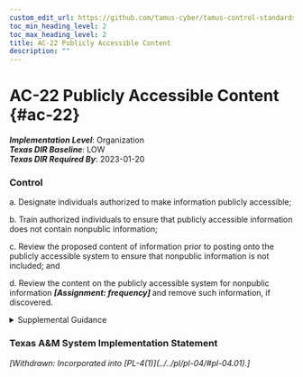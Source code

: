 ```yaml
---
custom_edit_url: https://github.com/tamus-cyber/tamus-control-standards/tree/main/content/tamus.edu/TAMUS_profile.xml
toc_min_heading_level: 2
toc_max_heading_level: 2
title: AC-22 Publicly Accessible Content
description: ""
---
```


# AC-22 Publicly Accessible Content {#ac-22}

_**Implementation Level**_: Organization\
_**Texas DIR Baseline**_: LOW\
_**Texas DIR Required By**_: 2023-01-20

### Control

a. Designate individuals authorized to make information publicly accessible;

b. Train authorized individuals to ensure that publicly accessible information does not contain nonpublic information;

c. Review the proposed content of information prior to posting onto the publicly accessible system to ensure that nonpublic information is not included; and

d. Review the content on the publicly accessible system for nonpublic information <strong> <em>[Assignment: frequency]</em> </strong> and remove such information, if discovered.

<details>
  <summary>Supplemental Guidance</summary>

In accordance with applicable laws, executive orders, directives, policies, regulations, standards, and guidelines, the public is not authorized to have access to nonpublic information, including information protected under the <a xmlns="http://csrc.nist.gov/ns/oscal/1.0" href="#18e71fec-c6fd-475a-925a-5d8495cf8455">PRIVACT</a> and proprietary information. Publicly accessible content addresses systems that are controlled by the organization and accessible to the public, typically without identification or authentication. Posting information on non-organizational systems (e.g., non-organizational public websites, forums, and social media) is covered by organizational policy. While organizations may have individuals who are responsible for developing and implementing policies about the information that can be made publicly accessible, publicly accessible content addresses the management of the individuals who make such information publicly accessible.

</details>

### Texas A&M System Implementation Statement

<prop xmlns="http://csrc.nist.gov/ns/oscal/1.0" name="status" value="withdrawn">
               <em>[Withdrawn: Incorporated into [PL-4(1)](../../pl/pl-04/#pl-04.01).]</em>
            </prop>
            

